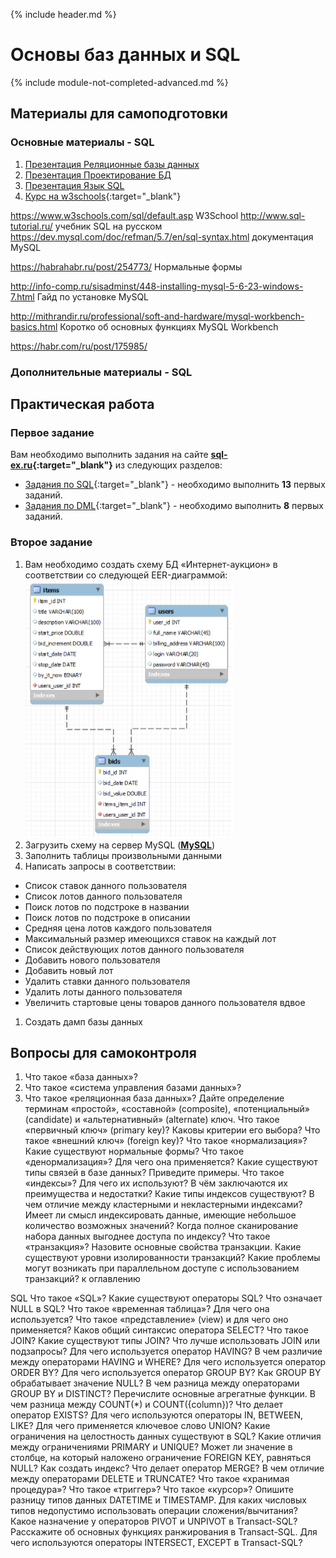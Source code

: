 {% include header.md %}

Основы баз данных и SQL
===
{% include module-not-completed-advanced.md %}

Материалы для самоподготовки
---------------------
### Основные материалы - SQL
1. [Презентация Реляционные базы данных](presentations/РБД%20и%20SQL_2018.pptx)
1. [Презентация Проектирование БД](presentations/ПроектированиеБД.pptx)
1. [Презентация Язык SQL](presentations/ОИТ%20=%20Лекция%2007б%20=%20Язык%20SQL.pdf)
1. [Курс на w3schools](https://www.w3schools.com/sql/default.asp){:target="_blank"}

https://www.w3schools.com/sql/default.asp W3School 
http://www.sql-tutorial.ru/ учебник SQL на русском
https://dev.mysql.com/doc/refman/5.7/en/sql-syntax.html документация MySQL

https://habrahabr.ru/post/254773/ Нормальные формы

http://info-comp.ru/sisadminst/448-installing-mysql-5-6-23-windows-7.html Гайд по установке MySQL

http://mithrandir.ru/professional/soft-and-hardware/mysql-workbench-basics.html Коротко об основных функциях MySQL Workbench

https://habr.com/ru/post/175985/

### Дополнительные материалы - SQL


Практическая работа
---------------------
### Первое задание
Вам необходимо выполнить задания на сайте **[sql-ex.ru](http://sql-ex.ru/){:target="_blank"}** из следующих разделов:
+ [Задания по SQL](http://sql-ex.ru/learn_exercises.php){:target="_blank"} - необходимо выполнить **13** первых заданий.
+ [Задания по DML](http://sql-ex.ru/dmlexercises.php){:target="_blank"} - необходимо выполнить **8** первых заданий.

### Второе задание
1. Вам необходимо создать схему БД «Интернет-аукцион» в соответствии со следующей EER-диаграммой:
![alt text](img/db_scheme_2.png)
1. Загрузить схему на сервер MySQL (**[MySQL](https://dev.mysql.com/downloads/installer/)**)
1. Заполнить таблицы произвольными данными
1. Написать запросы в соответствии:
  + Список ставок данного пользователя
  + Список лотов данного пользователя
  + Поиск лотов по подстроке в названии
  + Поиск лотов по подстроке в описании
  + Средняя цена лотов каждого пользователя
  + Максимальный размер имеющихся ставок на каждый лот
  + Список действующих лотов данного пользователя
  + Добавить нового пользователя
  + Добавить новый лот
  + Удалить ставки данного пользователя
  + Удалить лоты данного пользователя
  + Увеличить стартовые цены товаров данного пользователя вдвое
1. Создать дамп базы данных



Вопросы для самоконтроля
---------------------
1. Что такое «база данных»?
1. Что такое «система управления базами данных»?
1. Что такое «реляционная база данных»?
Дайте определение терминам «простой», «составной» (composite), «потенциальный» (candidate) и «альтернативный» (alternate) ключ.
Что такое «первичный ключ» (primary key)? Каковы критерии его выбора?
Что такое «внешний ключ» (foreign key)?
Что такое «нормализация»?
Какие существуют нормальные формы?
Что такое «денормализация»? Для чего она применяется?
Какие существуют типы связей в базе данных? Приведите примеры.
Что такое «индексы»? Для чего их используют? В чём заключаются их преимущества и недостатки?
Какие типы индексов существуют?
В чем отличие между кластерными и некластерными индексами?
Имеет ли смысл индексировать данные, имеющие небольшое количество возможных значений?
Когда полное сканирование набора данных выгоднее доступа по индексу?
Что такое «транзакция»?
Назовите основные свойства транзакции.
Какие существуют уровни изолированности транзакций?
Какие проблемы могут возникать при параллельном доступе с использованием транзакций?
к оглавлению

SQL
Что такое «SQL»?
Какие существуют операторы SQL?
Что означает NULL в SQL?
Что такое «временная таблица»? Для чего она используется?
Что такое «представление» (view) и для чего оно применяется?
Каков общий синтаксис оператора SELECT?
Что такое JOIN?
Какие существуют типы JOIN?
Что лучше использовать JOIN или подзапросы?
Для чего используется оператор HAVING?
В чем различие между операторами HAVING и WHERE?
Для чего используется оператор ORDER BY?
Для чего используется оператор GROUP BY?
Как GROUP BY обрабатывает значение NULL?
В чем разница между операторами GROUP BY и DISTINCT?
Перечислите основные агрегатные функции.
В чем разница между COUNT(*) и COUNT({column})?
Что делает оператор EXISTS?
Для чего используются операторы IN, BETWEEN, LIKE?
Для чего применяется ключевое слово UNION?
Какие ограничения на целостность данных существуют в SQL?
Какие отличия между ограничениями PRIMARY и UNIQUE?
Может ли значение в столбце, на который наложено ограничение FOREIGN KEY, равняться NULL?
Как создать индекс?
Что делает оператор MERGE?
В чем отличие между операторами DELETE и TRUNCATE?
Что такое «хранимая процедура»?
Что такое «триггер»?
Что такое «курсор»?
Опишите разницу типов данных DATETIME и TIMESTAMP.
Для каких числовых типов недопустимо использовать операции сложения/вычитания?
Какое назначение у операторов PIVOT и UNPIVOT в Transact-SQL?
Расскажите об основных функциях ранжирования в Transact-SQL.
Для чего используются операторы INTERSECT, EXCEPT в Transact-SQL?
